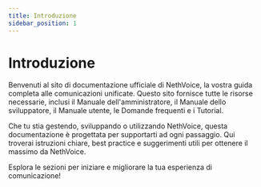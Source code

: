 ```yaml
---
title: Introduzione
sidebar_position: 1
---
```


# Introduzione

Benvenuti al sito di documentazione ufficiale di NethVoice, la vostra guida completa alle comunicazioni unificate. Questo sito fornisce tutte le risorse necessarie, inclusi il Manuale dell'amministratore, il Manuale dello sviluppatore, il Manuale utente, le Domande frequenti e i Tutorial.

Che tu stia gestendo, sviluppando o utilizzando NethVoice, questa documentazione è progettata per supportarti ad ogni passaggio. Qui troverai istruzioni chiare, best practice e suggerimenti utili per ottenere il massimo da NethVoice.

Esplora le sezioni per iniziare e migliorare la tua esperienza di comunicazione!
